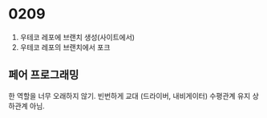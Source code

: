 # 0209

1. 우테코 레포에 브랜치 생성(사이트에서)
2. 우테코 레포의 브랜치에서 포크



## 페어 프로그래밍

한 역할을 너무 오래하지 않기. 빈번하게 교대 (드라이버, 내비게이터)
수평관계 유지 상하관계 아님.